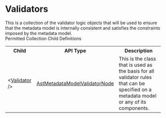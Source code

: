 # Validators

<div class="LanguageSummary"><div class ="SummaryItem">This is a collection of the validator logic objects that will be used to ensure that the metadata model is internally consistent and satisfies the constraints imposed by the metadata model.</div></div><div class="SchemaBindingGroup"><div class="SchemaBindingGroupHeader">Permitted Collection Child Definitions</div><table id="SchemaBindingList" class="SchemaBindingList"><tbody><tr><th class="SchemaBindingNameColumnHeader">Child</th><th class="SchemaBindingTypeColumnHeader">API Type</th><th class="SchemaBindingSummaryColumnHeader">Description</th></tr><tr class="cd0"><td class="SchemaBindingName"><span class="punc">&lt;</span><a href=Varigence.Languages.Biml.Metadata.AstMetadataModelValidatorNode.html">Validator</a><span class="punc"> /&gt;</span></td><td class="SchemaBindingType"><a href="../api-reference/Varigence.Languages.Biml.Metadata.AstMetadataModelValidatorNode.html">AstMetadataModelValidatorNode</a></td><td class="SchemaBindingSummary">This is the class that is used as the basis for all validator rules that can be specified on a metadata model or any of its components.</td></tr></tbody></table></div>